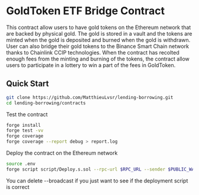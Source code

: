 # GoldToken ETF Bridge Contract

This contract allow users to have gold tokens on the Ethereum network that are backed by physical gold. The gold is stored in a vault and the tokens are minted when the gold is deposited and burned when the gold is withdrawn.
User can also bridge their gold tokens to the Binance Smart Chain network thanks to Chainlink CCIP technologies.
When the contract has recolted enough fees from the minting and burning of the tokens, the contract allow users to participate in a lottery to win a part of the fees in GoldToken.

## Quick Start

```bash
git clone https://github.com/MatthieuLvsr/lending-borrowing.git
cd lending-borrowing/contracts
```

Test the contract

```bash
forge install
forge test -vv
forge coverage
forge coverage --report debug > report.log
```

Deploy the contract on the Ethereum network

```bash
source .env
forge script script/Deploy.s.sol --rpc-url $RPC_URL --sender $PUBLIC_WALLET_ADDRESS --private-key $PRIVATE_KEY -vvvv --broadcast
```

You can delete --broadcast if you just want to see if the deployment script is correct
